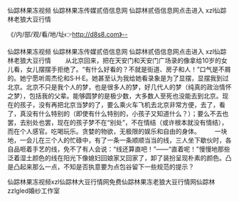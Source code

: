 仙踪林果冻视频
仙踪林果冻传媒贰佰信息网
仙踪林贰佰信息网点击进入
xzl仙踪林老狼大豆行情


《/内/部/观/看/地/址👉http://d8s8.com》--

仙踪林果冻视频
仙踪林果冻传媒贰佰信息网
仙踪林贰佰信息网点击进入
xzl仙踪林老狼大豆行情
　　从北京回来，把在天安门和天安门广场录的像拿给10岁的女儿看，女儿摆摆手拒绝了。“有什么好看的？不就是街道、房子和人！”口气是不屑的。她宁愿听周杰伦和S·H·E。她甚至认为我给她看录象是为了显摆，显摆我到过北京。北京不只是我个人的梦，也是很多人的梦，好几代人的梦（纯真的政治情怀之梦），包括我的父辈。能够圆梦的是极少数，大多数人至死也没能去到北京。现在的孩子，没有再把北京当梦的了，要么乘火车飞机去北京非常方便，去了，看了，真没有什么特别的（即使有什么特别的，小孩子又知道什么？）；要么不去也罢，去别处也罢，现在的孩子梦不在“别处”，不在情结（或许根本就没有情结），而在个人感官。吃喝玩乐。贪婪的物欲，无极限的娱乐和自由的身体。
　　一块地，一会儿在三个人的忙碌中，有了一条一条顺顺当当的线，三人坐下歇伙时，各自品咂着手艺的线，免不了有人会说：“线还算直吧！”——“直着呢！”慢慢地那些泛着湿土颜色的线在阳光下像媳妇回娘家又回家了，卸了装扮呈现朴素的颜色。凸是凸起来那么一点，不知是否执意要为点包谷留下一些规范的提示？





仙踪林果冻视频xzl仙踪林大豆行情网免费仙踪林果冻老狼大豆行情网仙踪林zzlgled婚纱工作室
